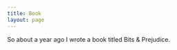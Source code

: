 ```yaml
---
title: Book
layout: page
---
```


<p>
So about a year ago I wrote a book titled Bits & Prejudice.
</p>
